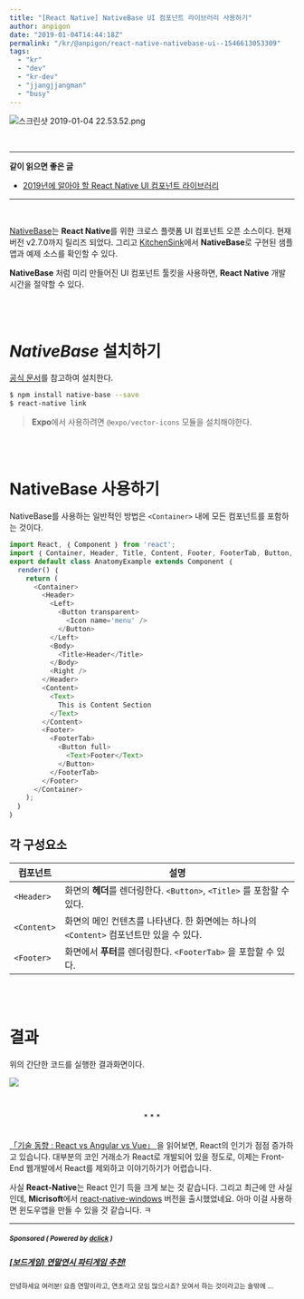```yaml
---
title: "[React Native] NativeBase UI 컴포넌트 라이브러리 사용하기"
author: anpigon
date: "2019-01-04T14:44:18Z"
permalink: "/kr/@anpigon/react-native-nativebase-ui--1546613053309"
tags:
  - "kr"
  - "dev"
  - "kr-dev"
  - "jjangjjangman"
  - "busy"
---
```

![스크린샷 2019-01-04 22.53.52.png](https://ipfs.busy.org/ipfs/QmaAcpZKKJHfu5ctwX6rpSR6NDRFLL3eJYvJwdRrsQTKAt)

<br>

___

**같이 읽으면 좋은 글**
* [2019년에 알아야 할 React Native UI 컴포넌트 라이브러리](https://blog.bitsrc.io/11-react-native-component-libraries-you-should-know-in-2018-71d2a8e33312)

___

<br>

[NativeBase](https://nativebase.io)는 **React Native**를 위한 크로스 플랫폼 UI 컴포넌트 오픈 소스이다. 현재 버전 v2.7.0까지 릴리즈 되었다. 그리고 [KitchenSink](https://nativebase.io/kitchen-sink-app)에서 **NativeBase**로 구현된 샘플 앱과 예제 소스를 확인할 수 있다.

**NativeBase** 처럼 미리 만들어진 UI 컴포넌트 툴킷을 사용하면, **React Native** 개발 시간을 절약할 수 있다.



<br><br>

# *NativeBase* 설치하기

[공식 문서](https://docs.nativebase.io/docs/GetStarted.html)를 참고하여 설치한다. 

```bash
$ npm install native-base --save
$ react-native link
```
> **Expo**에서 사용하려면 `@expo/vector-icons` 모듈을 설치해야한다.

<br><br>

# NativeBase 사용하기

NativeBase를 사용하는 일반적인 방법은 `<Container>` 내에 모든 컴포넌트를 포함하는 것이다.

```js
import React, ｛ Component ｝ from 'react';
import ｛ Container, Header, Title, Content, Footer, FooterTab, Button, Left, Right, Body, Icon, Text ｝ from 'native-base';
export default class AnatomyExample extends Component ｛
  render() ｛
    return (
      <Container>
        <Header>
          <Left>
            <Button transparent>
              <Icon name='menu' />
            </Button>
          </Left>
          <Body>
            <Title>Header</Title>
          </Body>
          <Right />
        </Header>
        <Content>
          <Text>
            This is Content Section
          </Text>
        </Content>
        <Footer>
          <FooterTab>
            <Button full>
              <Text>Footer</Text>
            </Button>
          </FooterTab>
        </Footer>
      </Container>
    );
  ｝
｝
```



## 각 구성요소

| 컴포넌트   | 설명                                                         |
| ---------- | ------------------------------------------------------------ |
| `<Header>` | 화면의 **헤더**를 렌더링한다. `<Button>`, `<Title>` 를 포함할 수 있다. |
| `<Content>`    | 화면의 메인 컨텐츠를 나타낸다. 한 화면에는 하나의 `<Content>` 컴포넌트만 있을 수 있다. |
| `<Footer>`     | 화면에서 **푸터**를 렌더링한다. `<FooterTab>` 을 포함할 수 있다. |

<br><br>

# 결과

위의 간단한 코드를 실행한 결과화면이다.

![](https://steemitimages.com/400x0/https://user-images.githubusercontent.com/3969643/50691156-259f6f80-1073-11e9-8c96-8034c3e9567c.png)

<br><center>* * *</center><br>

[「기술 동향 : React vs Angular vs Vue」 ](https://medium.com/zerotomastery/tech-trends-showdown-react-vs-angular-vs-vue-61ffaf1d8706)을 읽어보면, React의 인기가 점점 증가하고 있습니다. 대부분의 코인 거래소가 React로 개발되어 있을 정도로, 이제는 Front-End 웹개발에서 React를 제외하고 이야기하기가 어렵습니다.

사실 **React-Native**는 React 인기 득을 크게 보는 것 같습니다. 그리고 최근에 안 사실인데, **Micrisoft**에서 [react-native-windows](https://github.com/Microsoft/react-native-windows) 버전을 출시했었네요. 아마 이걸 사용하면 윈도우앱을 만들 수 있을 것 같습니다. ㅋ






---

#####  <sub> **Sponsored ( Powered by [dclick](https://www.dclick.io) )** </sub>
##### [[보드게임] 연말연시 파티게임 추천!](https://api.dclick.io/v1/c?x=eyJhbGciOiJIUzI1NiIsInR5cCI6IkpXVCJ9.eyJjIjoiYW5waWdvbiIsInMiOiJyZWFjdC1uYXRpdmUtbmF0aXZlYmFzZS11aS0tMTU0NjYxMzA1MzMwOSIsImEiOlsidC0xMjkzIl0sInVybCI6Imh0dHBzOi8vc3RlZW1pdC5jb20va3IvQHNhbmd3b29ray8tLTE1NDY0MjQ2NDI0NDgiLCJpYXQiOjE1NDY2MTMwNTMsImV4cCI6MTg2MTk3MzA1M30.Q8_N8AnQ93GCmSYzbq2x00AwodsSMTWym18br9EWOX0)
<sup>안녕하세요 여러분! 요즘 연말이라고, 연초라고 모임 많으시죠? 모여서 하는 것이라고는 술밖에 ...</sup>
</center>